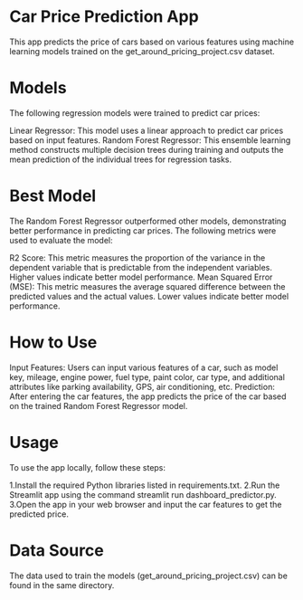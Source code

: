  # Car Price Prediction App
This app predicts the price of cars based on various features using machine learning models trained on the get_around_pricing_project.csv dataset.

# Models
The following regression models were trained to predict car prices:

Linear Regressor: This model uses a linear approach to predict car prices based on input features.
Random Forest Regressor: This ensemble learning method constructs multiple decision trees during training and outputs the mean prediction of the individual trees for regression tasks.
# Best Model
The Random Forest Regressor outperformed other models, demonstrating better performance in predicting car prices. The following metrics were used to evaluate the model:

R2 Score: This metric measures the proportion of the variance in the dependent variable that is predictable from the independent variables. Higher values indicate better model performance.
Mean Squared Error (MSE): This metric measures the average squared difference between the predicted values and the actual values. Lower values indicate better model performance.

# How to Use
Input Features: Users can input various features of a car, such as model key, mileage, engine power, fuel type, paint color, car type, and additional attributes like parking availability, GPS, air conditioning, etc.
Prediction: After entering the car features, the app predicts the price of the car based on the trained Random Forest Regressor model.

# Usage
To use the app locally, follow these steps:

1.Install the required Python libraries listed in requirements.txt.
2.Run the Streamlit app using the command streamlit run dashboard_predictor.py.
3.Open the app in your web browser and input the car features to get the predicted price.
# Data Source
The data used to train the models (get_around_pricing_project.csv) can be found in the same directory.










